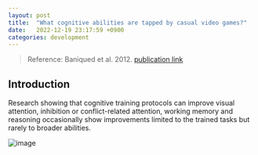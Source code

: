 ```yaml
---
layout: post
title:  "What cognitive abilities are tapped by casual video games?"
date:   2022-12-19 23:17:59 +0900
categories: development
---
```


> Reference: Baniqued et al. 2012. [publication link](https://www.ncbi.nlm.nih.gov/pmc/articles/PMC3679476/)

## Introduction

Research showing that cognitive training protocols can improve visual attention, inhibition or conflict-related attention, working memory and reasoning occasionally show improvements limited to the trained tasks but rarely to broader abilities.

![image](https://res.cloudinary.com/db7zwrbz0/image/upload/v1671545425/Image20221220230804_zukcyo.png)
